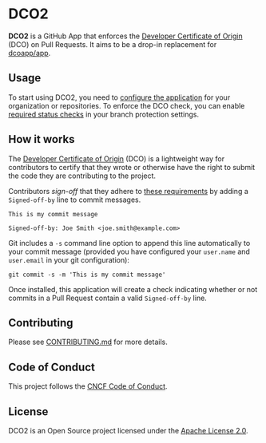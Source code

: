 # DCO2

**DCO2** is a GitHub App that enforces the [Developer Certificate of Origin](https://developercertificate.org/) (DCO) on Pull Requests. It aims to be a drop-in replacement for [dcoapp/app](https://github.com/dcoapp/app).

## Usage

To start using DCO2, you need to [configure the application](https://github.com/apps/dco-2) for your organization or repositories. To enforce the DCO check, you can enable [required status checks](https://docs.github.com/en/repositories/configuring-branches-and-merges-in-your-repository/managing-protected-branches/about-protected-branches) in your branch protection settings.

## How it works

The [Developer Certificate of Origin](https://developercertificate.org) (DCO) is a lightweight way for contributors to certify that they wrote or otherwise have the right to submit the code they are contributing to the project.

Contributors *sign-off* that they adhere to [these requirements](https://developercertificate.org) by adding a `Signed-off-by` line to commit messages.

```text
This is my commit message

Signed-off-by: Joe Smith <joe.smith@example.com>
```

Git includes a `-s` command line option to append this line automatically to your commit message (provided you have configured your `user.name` and `user.email` in your git configuration):

```text
git commit -s -m 'This is my commit message'
```

Once installed, this application will create a check indicating whether or not commits in a Pull Request contain a valid `Signed-off-by` line.

## Contributing

Please see [CONTRIBUTING.md](./CONTRIBUTING.md) for more details.

## Code of Conduct

This project follows the [CNCF Code of Conduct](https://github.com/cncf/foundation/blob/master/code-of-conduct.md).

## License

DCO2 is an Open Source project licensed under the [Apache License 2.0](https://www.apache.org/licenses/LICENSE-2.0).
